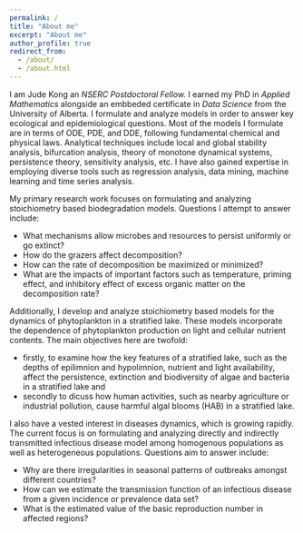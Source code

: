 ```yaml
---
permalink: /
title: "About me"
excerpt: "About me"
author_profile: true
redirect_from: 
  - /about/
  - /about.html
---
```


I am Jude Kong an *NSERC Postdoctoral Fellow.* I earned my PhD in *Applied Mathematics* alongside an embbeded certificate in *Data Science* from the University of Alberta.  I formulate  and analyze models in order  to answer key  ecological  and epidemiological questions. Most of the models I formulate are in terms of ODE, PDE, and DDE,  following fundamental chemical and physical laws. Analytical techniques include local and global stability analysis, bifurcation analysis, theory of monotone dynamical systems, persistence theory, sensitivity analysis, etc.  I have also gained expertise in employing diverse tools such as regression analysis, data mining, machine learning and time series analysis. 

My primary research work focuses on formulating and analyzing stoichiometry based biodegradation models. Questions I attempt to answer include:
* What mechanisms allow microbes and  resources  to persist uniformly or go extinct?
* How do the grazers affect decomposition?
* How can the rate of decomposition be maximized or minimized?
* What are the impacts of important factors such as temperature, priming effect, and inhibitory effect of excess  organic matter on the decomposition rate?

Additionally, I develop and analyze  stoichiometry based models for  the dynamics of phytoplankton  in a stratified lake. These models  incorporate the  dependence of phytoplankton production on light and cellular nutrient contents.  The main objectives here are twofold:
* firstly, to examine how the key features of a stratified lake, such as the depths of epilimnion and hypolimnion, nutrient and light availability, affect the persistence, extinction and biodiversity of algae and bacteria in a stratified lake and
* secondly to dicuss how human activities, such as nearby agriculture or industrial pollution, cause harmful algal blooms (HAB) in a stratified lake.

I also have a vested interest in diseases dynamics, which is growing rapidly. The current focus is on  formulating and analyzing directly and indirectly  transmitted infectious disease model among homogenous populations as well as heterogeneous populations.  Questions aim to answer include:
* Why are there irregularities in seasonal patterns of outbreaks amongst different countries?
* How  can we estimate the transmission   function of an infectious disease  from a given incidence or prevalence data set?
* What is the estimated value of the basic reproduction number in affected regions?

